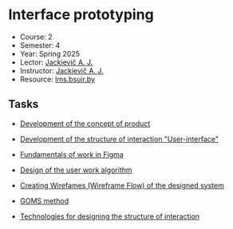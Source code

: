 # Interface prototyping

- Course: 2
- Semester: 4
- Year: Spring 2025
- Lector: [Jackievič A. J.](https://iis.bsuir.by/employees/a-iatskevich)
- Instructor: [Jackievič A. J.](https://iis.bsuir.by/employees/a-iatskevich)
- Resource: [lms.bsuir.by](https://lms.bsuir.by/course/view.php?id=5904)

## Tasks

- [Development of the concept of product](lw/01/README.md)
- [Development of the structure of interaction "User-interface"](lw/02/README.md)
- [Fundamentals of work in Figma](lw/03/README.md)
- [Design of the user work algorithm](lw/04/README.md)
- [Creating Wirefames (Wireframe Flow) of the designed system](lw/05/README.md)

- [GOMS method](pw/01/README.md)
- [Technologies for designing the structure of interaction](pw/02/README.md)
